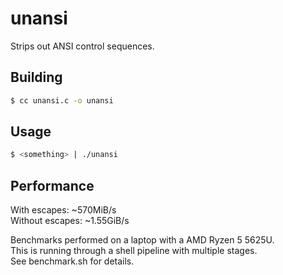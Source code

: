 # unansi

Strips out ANSI control sequences.

## Building

```sh
$ cc unansi.c -o unansi
```

## Usage

```sh
$ <something> | ./unansi
```

## Performance

With escapes: ~570MiB/s  
Without escapes: ~1.55GiB/s

Benchmarks performed on a laptop with a AMD Ryzen 5 5625U.  
This is running through a shell pipeline with multiple stages.  
See benchmark.sh for details.
